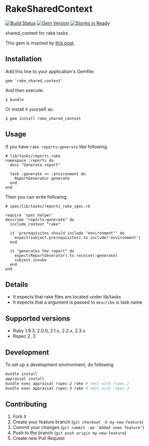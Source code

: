 # RakeSharedContext

[![Build Status](https://travis-ci.org/willnet/rake_shared_context.png)](https://travis-ci.org/willnet/rake_shared_context)
[![Gem Version](https://badge.fury.io/rb/rake_shared_context.png)](http://badge.fury.io/rb/rake_shared_context)
[![Stories in Ready](https://badge.waffle.io/willnet/rake_shared_context.png?label=ready&title=Ready)](https://waffle.io/willnet/rake_shared_context)

shared_context for rake tasks.

This gem is inspired by [this post](http://robots.thoughtbot.com/post/11957424161/test-rake-tasks-like-a-boss).

## Installation

Add this line to your application's Gemfile:

    gem 'rake_shared_context'

And then execute:

    $ bundle

Or install it yourself as:

    $ gem install rake_shared_context

## Usage

If you have `rake reports:generate` like following.

~~~
# lib/tasks/reports.rake
namespace :reports do
  desc "Generate report"

  task :generate => :environment do
    ReportGenerator.generate
  end
end
~~~

Then you can write following.

~~~
# spec/lib/tasks/reports_rake_spec.rb

require 'spec_helper'
describe "reports:generate" do
  include_context "rake"

  it 'prerequisites should include "environment"' do
    expect(subject.prerequisites).to include('environment')
  end

  it "generates the report" do
    expect(ReportGenerator).to receive(:generate)
    subject.invoke
  end
end
~~~

## Details

* It expects that rake files are located under lib/tasks
* It expects that a argument is passed to `describe` is task name

## Supported versions

* Ruby 1.9.3, 2.0.0, 2.1.x, 2.2.x, 2.3.x
* Rspec 2, 3

## Development

To set up a development environment, do following

```sh
bundle install
appraisal install
bundle exec appraisal rspec-2 rake # test with rspec 2
bundle exec appraisal rspec-3 rake # test with rspec 3
```

## Contributing

1. Fork it
2. Create your feature branch (`git checkout -b my-new-feature`)
3. Commit your changes (`git commit -am 'Added some feature'`)
4. Push to the branch (`git push origin my-new-feature`)
5. Create new Pull Request
